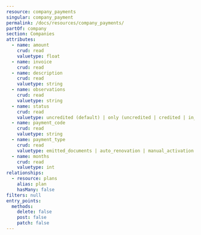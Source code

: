 ```yaml
---
resource: company_payments
singular: company_payment
permalink: /docs/resources/company_payments/
partOf: company
section: Companies
attributes:
  - name: amount
    crud: read
    valuetype: float
  - name: invoice
    crud: read
  - name: description
    crud: read
    valuetype: string
  - name: observations
    crud: read
    valuetype: string
  - name: status
    crud: read
    valuetype: uncredited (default) | only (uncredited | credited | in_observation)
  - name: payment_code
    crud: read
    valuetype: string
  - name: payment_type
    crud: read
    valuetype: emitted_documents | auto_renovation | manual_activation
  - name: months
    crud: read
    valuetype: int
relationships:
  - resource: plans
    alias: plan
    hasMany: false
filters: null
entry_points:
  methods:
    delete: false
    post: false
    patch: false
---
```

